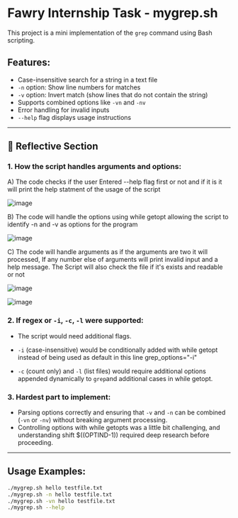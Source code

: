 # Fawry Internship Task - mygrep.sh

This project is a mini implementation of the `grep` command using Bash scripting.

## Features:
- Case-insensitive search for a string in a text file
- `-n` option: Show line numbers for matches
- `-v` option: Invert match (show lines that do not contain the string)
- Supports combined options like `-vn` and `-nv`
- Error handling for invalid inputs
- `--help` flag displays usage instructions

---

## 🧠 Reflective Section

### 1. How the script handles arguments and options:

A) The code checks if the user Entered --help flag first or not and if it is it will print the help statment of the usage of the script 

![image](https://github.com/user-attachments/assets/1beb5b69-3f0d-4fca-913b-133fc25f7c18)

B) The code will handle the options using while getopt allowing the script to identify -n and -v as options for the program

![image](https://github.com/user-attachments/assets/78836b2e-e7f8-48eb-99ed-818ee922d620)

C) The code will handle arguments as if the arguments are two it will processed, If any number else of arguments will print invalid input and a help message.
  The Script will also check the file if it's exists and readable or not 

![image](https://github.com/user-attachments/assets/db42e633-f941-413e-9391-eeed25df7655)

![image](https://github.com/user-attachments/assets/9aaf2cb7-2086-4121-9593-80d813d5c900)





### 2. If regex or `-i`, `-c`, `-l` were supported:
- The script would need additional flags.
- `-i` (case-insensitive) would be conditionally added with while getopt instead of being used as default in this line grep_options="-i"

- `-c` (count only) and `-l` (list files) would require additional options appended dynamically to `grep`and additional cases in while getopt.


### 3. Hardest part to implement:
- Parsing options correctly and ensuring that `-v` and `-n` can be combined (`-vn` or `-nv`) without breaking argument processing.
- Controlling options with while getopts was a little bit challenging, and understanding shift $((OPTIND-1)) required deep research before proceeding.

---

## Usage Examples:

```bash
./mygrep.sh hello testfile.txt
./mygrep.sh -n hello testfile.txt
./mygrep.sh -vn hello testfile.txt
./mygrep.sh --help
